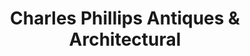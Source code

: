 ---
title: "Charles Phillips Antiques & Architectural"
url: /theodore/charles-phillips-antiques-and-architectural/
shop: antiques
---